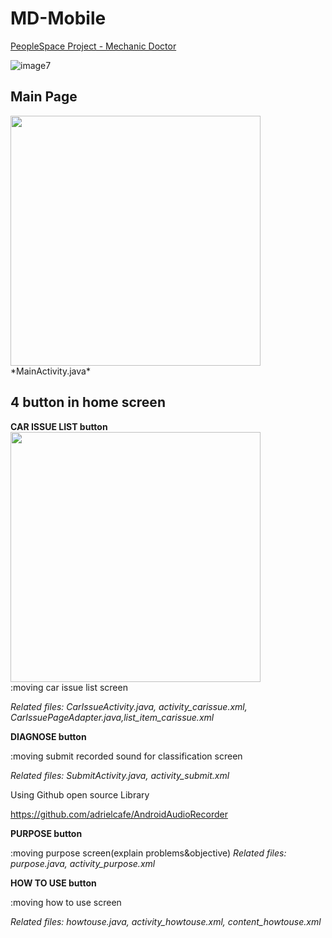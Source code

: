 # MD-Mobile
[PeopleSpace Project - Mechanic Doctor](https://github.com/jihye-kim11/Sound-mechanic)


![image7](https://user-images.githubusercontent.com/59490892/119259461-662ec200-bc09-11eb-9fd6-021c20fb8178.gif)


## **Main Page**
<img src = "https://user-images.githubusercontent.com/59490892/120914576-fb39bc80-c6d9-11eb-946f-8c45c0a208b2.jpg" width="400px">
*MainActivity.java*

## **4 button in home screen**

**CAR ISSUE LIST button**   
<img src = "https://user-images.githubusercontent.com/59490892/120914343-9f226880-c6d8-11eb-9a7e-0607ec300aa4.gif" width="400px">   
:moving car issue list screen

*Related files: CarIssueActivity.java, activity_carissue.xml, CarIssuePageAdapter.java,list_item_carissue.xml*

**DIAGNOSE button**

:moving submit recorded sound for classification screen

*Related files: SubmitActivity.java, activity_submit.xml*

Using Github open source Library

https://github.com/adrielcafe/AndroidAudioRecorder

**PURPOSE button**

:moving purpose screen(explain problems&objective)
*Related files: purpose.java, activity_purpose.xml*

**HOW TO USE button**

:moving how to use screen

*Related files: howtouse.java, activity_howtouse.xml, content_howtouse.xml*
